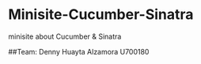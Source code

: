 Minisite-Cucumber-Sinatra
=========================

minisite about Cucumber &amp; Sinatra

##Team:
Denny Huayta Alzamora
U700180
